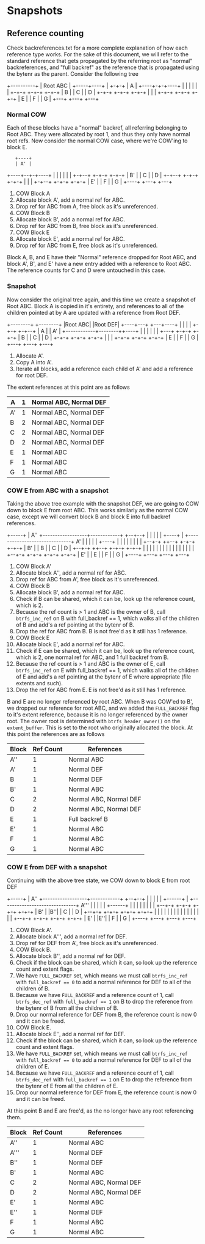 # Snapshots

## Reference counting

Check backreferences.txt for a more complete explanation of how each reference
type works.  For the sake of this document, we will refer to the standard
reference that gets propagated by the referring root as "normal" backreferences,
and "full backref" as the reference that is propagated using the bytenr as the
parent.  Consider the following tree

   +----------+
   | Root ABC |
   +-----+----+
         |
       +-+-+
       | A |
  +----+-+-+----+
  |      |      |
  |      |      |
+-+-+  +-+-+  +-+-+
| B |  | C |  | D |
+-+-+  +-+-+  +-+-+
  |      |      |
+-+-+  +-+-+  +-+-+
| E |  | F |  | G |
+---+  +---+  +---+

### Normal COW

Each of these blocks have a "normal" backref, all referring belonging to Root
ABC.  They were allocated by root 1, and thus they only have normal root refs.
Now consider the normal COW case, where we're COW'ing to block E.

       +----+
       | A' |
  +----+--+-+----+
  |       |      |
  |       |      |
+-+--+  +-+-+  +-+-+
| B' |  | C |  | D |
+-+--+  +-+-+  +-+-+
  |       |      |
+-+--+  +-+-+  +-+-+
| E' |  | F |  | G |
+----+  +---+  +---+

1. COW Block A
  1. Allocate block A', add a normal ref for ABC.
  2. Drop ref for ABC from A, free block as it's unreferenced.
2. COW Block B
  1. Allocate block B', add a normal ref for ABC.
  2. Drop ref for ABC from B, free block as it's unreferenced.
3. COW Block E
  1. Allocate block E', add a normal ref for ABC.
  2. Drop ref for ABC from E, free block as it's unreferenced.

Block A, B, and E have their "Normal" reference dropped for Root ABC, and block
A', B', and E' have a new entry added with a reference to Root ABC.  The
reference counts for C and D were untouched in this case.

### Snapshot

Now consider the original tree again, and this time we create a snapshot of Root
ABC.  Block A is copied in it's entirety, and references to all of the children
pointed at by A are updated with a reference from Root DEF. 

+--------+              +--------+
|Root ABC|              |Root DEF|
+----+---+              +---+----+
     |                      |
     |                      |
   +-+-+                  +-+--+
   | A |                  | A' |
   +------------+--------++----+
       |        |        |
       |        |        |
     +---+    +-+-+    +-+-+
     | B |    | C |    | D |
     +-+-+    +-+-+    +-+-+
       |        |        |
     +-+-+    +-+-+    +-+-+
     | E |    | F |    | G |
     +---+    +---+    +---+

1. Allocate A'.
2. Copy A into A'.
3. Iterate all blocks, add a reference each child of A' and add a reference for
   root DEF.

The extent references at this point are as follows

| A  | 1 | Normal ABC, Normal DEF |
|----|---|------------------------|
| A' | 1 | Normal ABC, Normal DEF |
| B  | 2 | Normal ABC, Normal DEF |
| C  | 2 | Normal ABC, Normal DEF |
| D  | 2 | Normal ABC, Normal DEF |
| E  | 1 | Normal ABC             |
| F  | 1 | Normal ABC             |
| G  | 1 | Normal ABC             |

### COW E from ABC with a snapshot

Taking the above tree example with the snapshot DEF, we are going to COW down to
block E from root ABC.  This works similarly as the normal COW case, except we
will convert block B and block E into full backref references.

+-----+
| A'' +------------------+------------+
+--+--+                  |            |
   |                     |            |      +----+
   |          +------------------------------+ A' |
   |          |          |            |      +----+
   |          |          |            |
   |          |          |            |
+--+-+       ++--+     +-+-+        +-+-+
| B' |       | B |     | C |        | D |
+--+-+       ++--+     +-+-+        +-+-+
   |          |          |            |
   |          |          |            |
   |          |          |            |
   |          |          |            |
+--+-+      +-+-+      +-+-+        +-+-+
| E' |      | E |      | F |        | G |
+----+      +---+      +---+        +---+

1. COW Block A'
  1. Allocate block A'', add a normal ref for ABC.
  2. Drop ref for ABC from A', free block as it's unreferenced.
2. COW Block B
  1. Allocate block B', add a normal ref for ABC.
  2. Check if B can be shared, which it can be, look up the reference count,
     which is 2.
  3. Because the ref count is > 1 and ABC is the owner of B, call
     `btrfs_inc_ref` on B with full_backref == 1, which walks all of the
     children of B and add's a ref pointing at the bytenr of B.
  4. Drop the ref for ABC from B.  B is not free'd as it still has 1 reference.
3. COW Block E
  1. Allocate block E', add a normal ref for ABC.
  2. Check if E can be shared, which it can be, look up the reference count,
     which is 2, one normal ref for ABC, and 1 full backref from B.
  3. Because the ref count is > 1 and ABC is the owner of E, call
     `btrfs_inc_ref` on E with full_backref == 1, which walks all of the
     children of E and add's a ref pointing at the bytenr of E where
     appropriate (file extents and such).
  4. Drop the ref for ABC from E.  E is not free'd as it still has 1 reference.

B and E are no longer referenced by root ABC.  When B was COW'ed to B', we
dropped our reference for root ABC, and we added the `FULL_BACKREF` flag to it's
extent reference, because it is no longer referenced by the owner root.  The
owner root is determined with `btrfs_header_owner()` on the `extent_buffer`.
This is set to the root who originally allocated the block.  At this point the
references are as follows

| Block | Ref Count | References             |
|-------|-----------|------------------------|
| A''   | 1         | Normal ABC             |
| A'    | 1         | Normal DEF             |
| B     | 1         | Normal DEF             |
| B'    | 1         | Normal ABC             |
| C     | 2         | Normal ABC, Normal DEF |
| D     | 2         | Normal ABC, Normal DEF |
| E     | 1         | Full backref B         |
| E'    | 1         | Normal ABC             |
| F     | 1         | Normal ABC             |
| G     | 1         | Normal ABC             |

### COW E from DEF with a snapshot

Continuing with the above tree state, we COW down to block E from root DEF

+-----+
| A'' +------------------+------------+
+--+--+                  |            |
   |                     |            |      +------+
   |          +------------------------------+ A''' |
   |          |          |            |      +------+
   |          |          |            |
   |          |          |            |
+--+-+      +-+-+      +-+-+        +-+-+
| B' |      |B''|      | C |        | D |
+--+-+      +-+-+      +-+-+        +-+-+
   |          |          |            |
   |          |          |            |
   |          |          |            |
   |          |          |            |
+--+-+      +-+-+      +-+-+        +-+-+
| E' |      |E''|      | F |        | G |
+----+      +---+      +---+        +---+

1. COW Block A'.
  1. Allocate block A''', add a normal ref for DEF.
  2. Drop ref for DEF from A', free block as it's unreferenced.
2. COW Block B.
  1. Allocate block B'', add a normal ref for DEF.
  2. Check if the block can be shared, which it can, so look up the reference
     count and extent flags.
  3. We have `FULL_BACKREF` set, which means we must call `btrfs_inc_ref` with
     `full_backref == 0` to add a normal reference for DEF to all of the children
     of B.
  4. Because we have `FULL_BACKREF` and a reference count of 1, call
     `btrfs_dec_ref` with `full_backref == 1` on B to drop the reference from
     the bytenr of B from all the children of B.
  5. Drop our normal reference for DEF from B, the reference count is now 0 and
     it can be freed.
3. COW Block E.
  1. Allocate block E'', add a normal ref for DEF.
  2. Check if the block can be shared, which it can, so look up the reference
     count and extent flags.
  3. We have `FULL_BACKREF` set, which means we must call `btrfs_inc_ref` with
     `full_backref == 0` to add a normal reference for DEF to all of the children
     of E.
  4. Because we have `FULL_BACKREF` and a reference count of 1, call
     `btrfs_dec_ref` with `full_backref == 1` on E to drop the reference from
     the bytenr of E from all the children of E.
  5. Drop our normal reference for DEF from E, the reference count is now 0 and
     it can be freed.

At this point B and E are free'd, as the no longer have any root referencing
them.

| Block | Ref Count | References             |
|-------|-----------|------------------------|
| A''   | 1         | Normal ABC             |
| A'''  | 1         | Normal DEF             |
| B''   | 1         | Normal DEF             |
| B'    | 1         | Normal ABC             |
| C     | 2         | Normal ABC, Normal DEF |
| D     | 2         | Normal ABC, Normal DEF |
| E'    | 1         | Normal ABC             |
| E''   | 1         | Normal DEF             |
| F     | 1         | Normal ABC             |
| G     | 1         | Normal ABC             |


